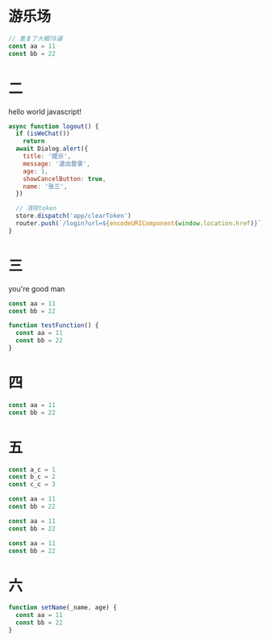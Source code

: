 <!-- disable -->
# 游乐场

```js
// 重复了大概70遍
const aa = 11
const bb = 22
```

# 二

  hello world javascript!  

```js
async function logout() {
  if (isWeChat())
    return
  await Dialog.alert({
    title: '提示',
    message: '退出登录',
    age: 1,
    showCancelButton: true,
    name: '张三',
  })

  // 清除token
  store.dispatch('app/clearToken')
  router.push(`/login?url=${encodeURIComponent(window.location.href)}`)
}
```

# 三

you're good man

```js
const aa = 11
const bb = 22

function testFunction() {
  const aa = 11
  const bb = 22
}
```

# 四

```js
const aa = 11
const bb = 22
```

# 五

```js
const a_c = 1
const b_c = 2
const c_c = 3

const aa = 11
const bb = 22

const aa = 11
const bb = 22

const aa = 11
const bb = 22
```

# 六

```js
function setName(_name, age) {
  const aa = 11
  const bb = 22
}
```
